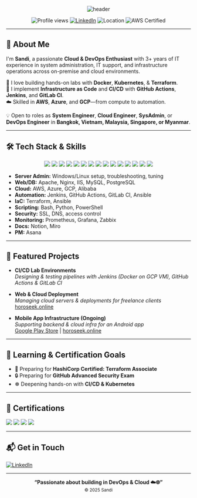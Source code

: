 <!-- Banner image (optional, replace with your own if available) -->
<p align="center">
  <img src="https://capsule-render.vercel.app/api?type=waving&color=0:00B4D8,100:0096C7&height=180&section=header&text=Hi!%20I'm%20Sandi%20🚀&fontSize=40&fontAlign=50&fontColor=ffffff" alt="header" />
</p>

<p align="center">
  <img src="https://komarev.com/ghpvc/?username=sandiphonemyint&style=flat-square&color=blue" alt="Profile views" />
  <a href="https://www.linkedin.com/in/sandiphonemyint/"><img src="https://img.shields.io/badge/LinkedIn-blue?logo=linkedin&logoColor=white" alt="LinkedIn"></a>
  <img src="https://img.shields.io/badge/Based%20in-Bangkok-orange" alt="Location" />
  <img src="https://img.shields.io/badge/AWS%20Certified-SAA--C03,%20Cloud%20Practitioner-orange?logo=amazon-aws&logoColor=white" alt="AWS Certified" />
</p>

---

## 👋 About Me

I'm **Sandi**, a passionate **Cloud & DevOps Enthusiast** with 3+ years of IT experience in system administration, IT support, and infrastructure operations across on-premise and cloud environments.

🌱 I love building hands-on labs with **Docker**, **Kubernetes**, & **Terraform**.  
🔧 I implement **Infrastructure as Code** and **CI/CD** with **GitHub Actions**, **Jenkins**, and **GitLab CI**.  
☁️ Skilled in **AWS**, **Azure**, and **GCP**—from compute to automation.

💡 Open to roles as **System Engineer**, **Cloud Engineer**, **SysAdmin**, or **DevOps Engineer** in **Bangkok, Vietnam, Malaysia, Singapore, or Myanmar**.

---


## 🛠️ Tech Stack & Skills

<p align="center">
  <img src="https://img.shields.io/badge/Linux-FCC624?logo=linux&logoColor=black">
  <img src="https://img.shields.io/badge/Windows-0078D6?logo=windows&logoColor=white">
  <img src="https://img.shields.io/badge/AWS-232F3E?logo=amazon-aws&logoColor=white">
  <img src="https://img.shields.io/badge/Azure-0078D4?logo=microsoft-azure&logoColor=white">
  <img src="https://img.shields.io/badge/GCP-4285F4?logo=google-cloud&logoColor=white">
  <img src="https://img.shields.io/badge/Docker-2496ED?logo=docker&logoColor=white">
  <img src="https://img.shields.io/badge/Kubernetes-326CE5?logo=kubernetes&logoColor=white">
  <img src="https://img.shields.io/badge/Terraform-7B42BC?logo=terraform&logoColor=white">
  <img src="https://img.shields.io/badge/Ansible-EE0000?logo=ansible&logoColor=white">
  <img src="https://img.shields.io/badge/Python-3776AB?logo=python&logoColor=white">
  <img src="https://img.shields.io/badge/Bash-4EAA25?logo=gnubash&logoColor=white">
  <img src="https://img.shields.io/badge/PowerShell-5391FE?logo=powershell&logoColor=white">
  <img src="https://img.shields.io/badge/CI%2FCD-222222?logo=githubactions&logoColor=white&label=GitHub%20Actions">
  <img src="https://img.shields.io/badge/Jenkins-D24939?logo=jenkins&logoColor=white">
  <img src="https://img.shields.io/badge/GitLab%20CI-FC6D26?logo=gitlab&logoColor=white">
</p>

- **Server Admin:** Windows/Linux setup, troubleshooting, tuning  
- **Web/DB:** Apache, Nginx, IIS, MySQL, PostgreSQL  
- **Cloud:** AWS, Azure, GCP, Alibaba  
- **Automation:** Jenkins, GitHub Actions, GitLab CI, Ansible  
- **IaC:** Terraform, Ansible  
- **Scripting:** Bash, Python, PowerShell  
- **Security:** SSL, DNS, access control  
- **Monitoring:** Prometheus, Grafana, Zabbix  
- **Docs:** Notion, Miro  
- **PM:** Asana

---

## 🚀 Featured Projects

- **CI/CD Lab Environments**  
  _Designing & testing pipelines with Jenkins (Docker on GCP VM), GitHub Actions & GitLab CI_

- **Web & Cloud Deployment**  
  _Managing cloud servers & deployments for freelance clients_  
  [horoseek.online](https://horoseek.online)

- **Mobile App Infrastructure (Ongoing)**  
  _Supporting backend & cloud infra for an Android app_  
  [Google Play Store](https://shorturl.at/FD5o9) | [horoseek.online](https://horoseek.online)

---

## 🎯 Learning & Certification Goals

- 📜 Preparing for **HashiCorp Certified: Terraform Associate**
- 🔒 Preparing for **GitHub Advanced Security Exam**
- ☸️ Deepening hands-on with **CI/CD & Kubernetes**

---

## 🏅 Certifications

<p align="left">
  <a href="https://www.credly.com/badges/a1deb467-db32-4e66-9bf5-5efef4518dc1/public_url"><img src="https://img.shields.io/badge/AWS%20Cloud%20Practitioner-232F3E?logo=amazon-aws&logoColor=white"></a>
  <a href="https://www.credly.com/badges/2fe9bcaf-9287-4579-adc3-13b68e19c7c8/public_url"><img src="https://img.shields.io/badge/AWS%20Solutions%20Architect%20Associate-232F3E?logo=amazon-aws&logoColor=white"></a>
  <a href="https://www.credential.net/cbebdc42-7105-4c4b-88a9-9c701d249a16#acc.96eLlyYM"><img src="https://img.shields.io/badge/ICSI%20CNS-007396?logo=security&logoColor=white"></a>
  <a href="https://www.credly.com/badges/da6849ae-c88f-4afb-8afc-740c740918aa/public_url"><img src="https://img.shields.io/badge/Linux%20Foundation%20Cybersecurity-000000?logo=linux-foundation&logoColor=white"></a>
</p>

---

## 📬 Get in Touch

<p>
  <a href="https://www.linkedin.com/in/sandiphonemyint/"><img src="https://img.shields.io/badge/LinkedIn-sandiphonemyint-blue?logo=linkedin" alt="LinkedIn"></a>
</p>

---

<p align="center">
  <b>“Passionate about building in DevOps & Cloud ☁️🌐”</b><br>
  <sub>© 2025 Sandi</sub>
</p>
